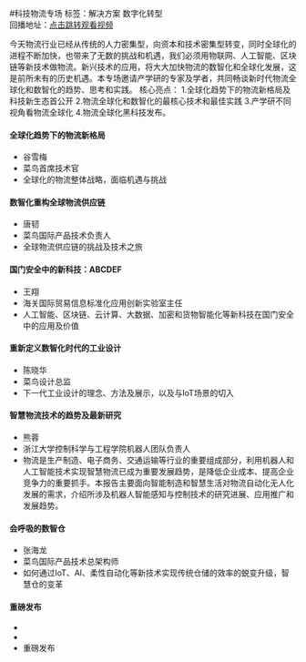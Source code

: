 #科技物流专场标签：<kbd>解决方案</kbd> <kbd>数字化转型</kbd><br>回播地址：[点击跳转观看视频](https://alhlsvodhls08.e.vhall.com/mp4record/LogisticsTechnology.mp4)今天物流行业已经从传统的人力密集型，向资本和技术密集型转变，同时全球化的进程不断加快，也带来了无数的挑战和机遇，我们必须用物联网、人工智能、区块链等新技术做物流。新兴技术的应用，将大大加快物流的数智化和全球化发展，这是前所未有的历史机遇。本专场邀请产学研的专家及学者，共同畅谈新时代物流全球化和数智化的趋势、思考和实践。
核心亮点：
1.全球化趋势下的物流新格局及科技新生态首公开
2.物流全球化和数智化的最核心技术和最佳实践
3.产学研不同视角看物流全球化
4.物流全球化黑科技发布。#### 全球化趋势下的物流新格局* 谷雪梅* 菜鸟首席技术官*  全球化的物流整体战略，面临机遇与挑战#### 数智化重构全球物流供应链* 唐韧* 菜鸟国际产品技术负责人*  全球物流供应链的挑战及技术之旅#### 国门安全中的新科技：ABCDEF* 王翔* 海关国际贸易信息标准化应用创新实验室主任*  人工智能、区块链、云计算、大数据、加密和货物智能化等新科技在国门安全中的应用及价值#### 重新定义数智化时代的工业设计* 陈晓华* 菜鸟设计总监*  下一代工业设计的理念、方法及展示，以及与IoT场景的切入#### 智慧物流技术的趋势及最新研究* 熊蓉* 浙江大学控制科学与工程学院机器人团队负责人* 物流是生产制造、电子商务、交通运输等行业的重要组成部分，利用机器人和人工智能技术实现智慧物流已成为重要发展趋势，是降低企业成本、提高企业竞争力的重要抓手。本报告主要面向智能制造和智慧生活对物流自动化无人化发展的需求，介绍所涉及机器人智能感知与控制技术的研究进展、应用推广和发展趋势。#### 会呼吸的数智仓* 张海龙* 菜鸟国际产品技术总架构师* 如何通过IoT、AI、柔性自动化等新技术实现传统仓储的效率的蜕变升级，智慧仓的变革#### 重磅发布* * * 重磅发布